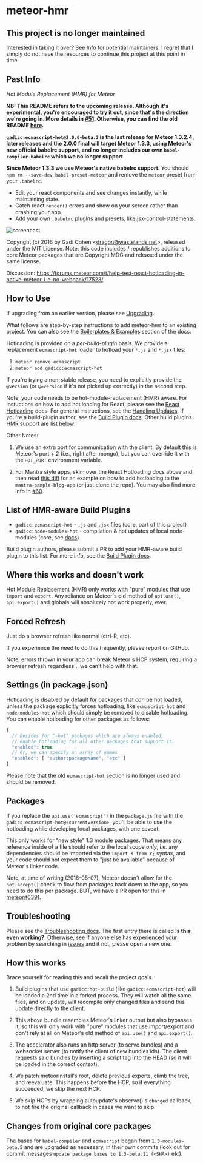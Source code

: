 # meteor-hmr

## This project is no longer maintained

Interested in taking it over?
See [Info for potential maintainers](https://github.com/gadicc/meteor-hmr/issues/135).
I regret that I simply do not have the resources to continue this project at
this point in time.

## Past Info

*Hot Module Replacement (HMR) for Meteor*

**NB: This README refers to the upcoming release.  Although it's experimental, you're encouraged to try it out, since that's the direction we're going in.  More details in [#51](https://github.com/gadicc/meteor-react-hotloader/issues/51).  Otherwise, you can find the old README [here](https://github.com/gadicc/meteor-react-hotloader/blob/1352a7a0335ebeab3684ca8fdd096c2b5749da05/README.md).**

**`gadicc:ecmascript-hot@2.0.0-beta.3` is the last release for Meteor 1.3.2.4; later releases and the 2.0.0 final will target Meteor 1.3.3, using Meteor's new official babelrc support, and no longer includes our own `babel-compiler-babelrc` which we no longer support**.

**Since Meteor 1.3.3 we use Meteor's native babelrc support**.  You should `npm rm --save-dev babel-preset-meteor` and remove the `meteor` preset from your `.babelrc`.

* Edit your react components and see changes instantly, while maintaining state.
* Catch react `render()` errors and show on your screen rather than crashing your app.
* Add your own `.babelrc` plugins and presets, like
[jsx-control-statements](https://www.npmjs.com/package/jsx-control-statements).

![screencast](https://discourse-cdn.global.ssl.fastly.net/meteor/uploads/default/optimized/2X/4/43fb14d7cc38a1537e51ae0aa1bef88d80f8e510_1_690x341.gif)

Copyright (c) 2016 by Gadi Cohen &lt;dragon@wastelands.net&gt;, released under the MIT License.
Note: this code includes / republishes additions to core Meteor packages that are
Copyright MDG and released under the same license.

Discussion: https://forums.meteor.com/t/help-test-react-hotloading-in-native-meteor-i-e-no-webpack/17523/

## How to Use

If upgrading from an earlier version, please see [Upgrading](docs/Upgrading.md).

What follows are step-by-step instructions to add meteor-hmr to an existing project.  You can also see the [Boilerplates & Examples](docs/Boilerplates.md) section of the docs.

Hotloading is provided on a *per-build-plugin* basis.  We provide a replacement
`ecmascript-hot` loader to hotload your `*.js` and `*.jsx` files:

1. `meteor remove ecmascript`
1. `meteor add gadicc:ecmascript-hot`

If you're trying a non-stable release, you need to explicitly provide the `@version` (or `@=version` if it's not picked up correctly) in the second step.

Note, your code needs to be hot-module-replacement (HMR) aware.  For instuctions on how to add hot loading for React, please see the [React Hotloading](docs/React_Hotloading.md) docs.  For general instructions, see the [Handling Updates](docs/Handling_Updates.md).  If you're a build-plugin author, see the [Build Plugin docs](docs/Build_Plugins.md).  Other build plugins HMR support are list below:

Other Notes:

1. We use an extra port for communication with the client.  By default this is
Meteor's port + 2 (i.e., right after mongo), but you can override it with the
`HOT_PORT` environment variable.

1. For Mantra style apps, skim over the React Hotloading docs above and then read [this diff](https://github.com/gadicc/mantra-sample-blog-app-hot/compare/master...gadicc:hot) for an example on how to add hotloading to the `mantra-sample-blog-app` (or just clone the repo).  You may also find more info in [#60](https://github.com/gadicc/meteor-hmr/issues/60).

## List of HMR-aware Build Plugins

* `gadicc:ecmascript-hot` - `.js` and `.jsx` files (core, part of this project)
* `gadicc:node-modules-hot` - compilation & hot updates of local node-modules (core, see [docs](docs/Node_Modules_Hot.md))

Build plugin authors, please submit a PR to add your HMR-aware build plugin to this list.  For more info, see the [Build Plugin docs](docs/Build_Plugins.md).

## Where this works and doesn't work

Hot Module Replacement (HMR) only works with "pure" modules that use `import`
and `export`.  Any reliance on Meteor's old method of `api.use()`,
`api.export()` and globals will absolutely not work properly, ever.

## Forced Refresh

Just do a browser refresh like normal (ctrl-R, etc).

If you experience the need to do this frequently, please report on GitHub.

Note, errors thrown in your app can break Meteor's HCP system, requiring
a browser refresh regardless... we can't help with that.

## Settings (in package.json)

Hotloading is disabled by default for packages that *can* be hot loaded, unless the package explicitly forces hotloading, like `ecmascript-hot` and `node-modules-hot` which should simply be removed to disable hotloading.  You can enable hotloading for other packages as follows:

```js
{
  // Besides for "-hot" packages which are always enabled,
  // enable hotloading for all other packages that support it.
  "enabled": true
  // Or, we can specify an array of names
  "enabled": [ "author:packageName", "etc" ]
}
```

Please note that the old `ecmascript-hot` section is no longer used and should be removed.

## Packages

If you replace the `api.use('ecmascript')` in the `package.js` file with the
`gadicc:ecmascript-hot@<currentVersion>`, you'll be able to use the hotloading
while developing local packages, with one caveat:

This only works for "new style" 1.3 module packages.  That means any reference
inside of a file should refer to the local scope *only*, i.e. any dependencies
should be imported via the `import X from Y;` syntax, and your code should not
expect them to "just be available" because of Meteor's linker code.

Note, at time of writing (2016-05-07), Meteor doesn't allow for the
`hot.accept()` check to flow from packages back down to the app, so you need
to do this per package.  BUT, we have a PR open for this in
[meteor#6391](https://github.com/meteor/meteor/pull/6931).

## Troubleshooting

Please see the [Troubleshooting docs](docs/Troubleshooting.md).  The first
entry there is called **Is this even working?**.  Otherwise, see if anyone
else has experienced your problem by searching in
[issues](https://github.com/gadicc/meteor-hmr/issues)
and if not, please open a new one.

## How this works

Brace yourself for reading this and recall the project goals.

1. Build plugins that use `gadicc:hot-build` (like `gadicc:ecmascript-hot`)
   will be loaded a 2nd time in a forked process.  They will watch all the
   same files, and on update, will recompile only changed files and send
   this update directly to the client.

1. This above bundle resembles Meteor's linker output but also bypasses it,
   so this will only work with "pure" modules that use import/export and
   don't rely at all on Meteor's old method of `api.use()` and `api.export()`.

1. The accelerator also runs an http server (to serve bundles) and a websocket
  server (to notify the client of new bundles ids).  The client requests said
  bundles by inserting a script tag into the HEAD (so it will be loaded in the
  correct context).

1. We patch meteorInstall's root, delete previous exports, climb the tree, and
  reevaluate.  This happens before the HCP, so if everything succeeded, we
  skip the next HCP.

1. We skip HCPs by wrapping autoupdate's observe()'s `changed` callback,
  to not fire the original callback in cases we want to skip.

## Changes from original core packages

The bases for `babel-compiler` and `ecmascript` began from `1.3-modules-beta.5`
and are upgraded as necessary, in their own commits (look out for commit messages
`update package bases to 1.3-beta.11 (<SHA>)` etc).
